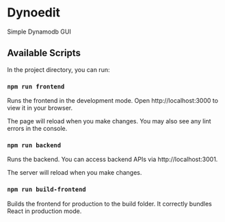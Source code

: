 # Dynoedit

Simple Dynamodb GUI

## Available Scripts

In the project directory, you can run:

### `npm run frontend`

Runs the frontend in the development mode.
Open http://localhost:3000 to view it in your browser.

The page will reload when you make changes.
You may also see any lint errors in the console.

### `npm run backend`

Runs the backend.
You can access backend APIs via http://localhost:3001.

The server will reload when you make changes.

### `npm run build-frontend`

Builds the frontend for production to the build folder.
It correctly bundles React in production mode.
